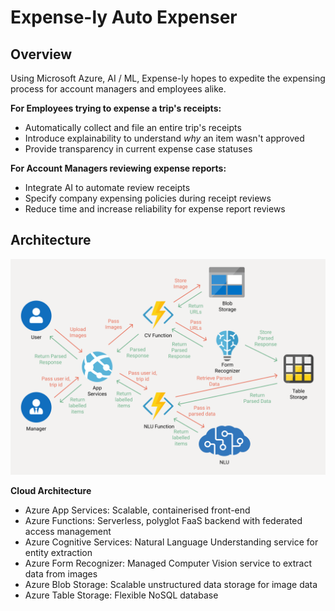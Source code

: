 # Expense-ly Auto Expenser

## Overview

Using Microsoft Azure, AI / ML, Expense-ly hopes to expedite the expensing process for account managers and employees alike.


**For Employees trying to expense a trip's receipts:**
- Automatically collect and file an entire trip's receipts
- Introduce explainability to understand *why* an item wasn't approved 
- Provide transparency in current expense case statuses

**For Account Managers reviewing expense reports:**
- Integrate AI to automate review receipts
- Specify company expensing policies during receipt reviews 
- Reduce time and increase reliability for expense report reviews

## Architecture

![Archictecture](/Architecture.png)

**Cloud Architecture**
- Azure App Services: Scalable, containerised front-end
- Azure Functions: Serverless, polyglot FaaS backend with federated access management
- Azure Cognitive Services: Natural Language Understanding service for entity extraction 
- Azure Form Recognizer: Managed Computer Vision service to extract data from images
- Azure Blob Storage: Scalable unstructured data storage for image data
- Azure Table Storage: Flexible NoSQL database 
